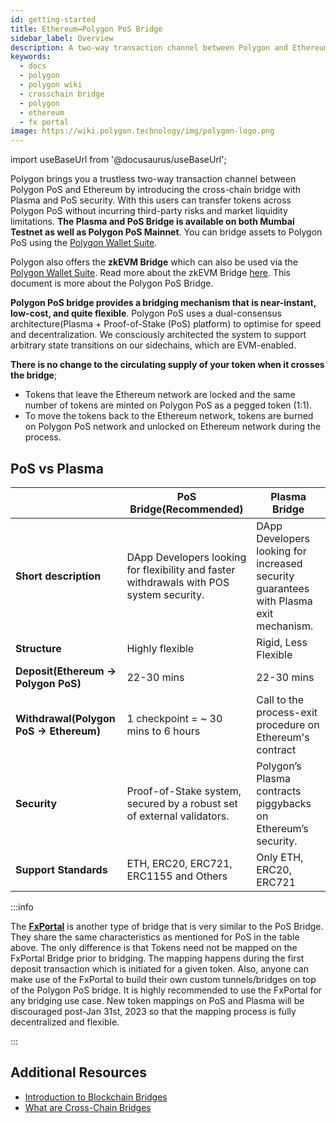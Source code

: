 ```yaml
---
id: getting-started
title: Ethereum↔Polygon PoS Bridge
sidebar_label: Overview
description: A two-way transaction channel between Polygon and Ethereum.
keywords:
  - docs
  - polygon
  - polygon wiki
  - crosschain bridge
  - polygon
  - ethereum
  - fx portal
image: https://wiki.polygon.technology/img/polygon-logo.png
---
```


import useBaseUrl from '@docusaurus/useBaseUrl';

Polygon brings you a trustless two-way transaction channel between Polygon PoS and Ethereum by introducing the cross-chain bridge with Plasma and PoS security. With this users can transfer tokens across Polygon PoS without incurring third-party risks and market liquidity limitations. **The Plasma and PoS Bridge is available on both Mumbai Testnet as well as Polygon PoS Mainnet**. You can bridge assets to Polygon PoS using the [Polygon Wallet Suite](https://wallet.polygon.technology/polygon/bridge/deposit).

Polygon also offers the **zkEVM Bridge** which can also be used via the [Polygon Wallet Suite](https://wallet.polygon.technology/polygon/bridge/deposit). Read more about the zkEVM Bridge [here](/zkEVM/protocol/zkevm-bridge.md). This document is more about the Polygon PoS Bridge. 



**Polygon PoS bridge provides a bridging mechanism that is near-instant, low-cost, and quite flexible**. Polygon PoS uses a dual-consensus architecture(Plasma + Proof-of-Stake (PoS) platform)
to optimise for speed and decentralization. We consciously architected the system to support arbitrary state transitions on our sidechains, which are EVM-enabled.

**There is no change to the circulating supply of your token when it crosses the bridge**;

- Tokens that leave the Ethereum network are locked and the same number of tokens are minted on Polygon PoS as a pegged token (1:1).
- To move the tokens back to the Ethereum network, tokens are burned on Polygon PoS network and unlocked on Ethereum network during the process.

## PoS vs Plasma

|                                      | PoS Bridge(Recommended)                                                                  | Plasma Bridge                                                                             |
| ------------------------------------ | ---------------------------------------------------------------------------------------- | ----------------------------------------------------------------------------------------- |
| **Short description**                | DApp Developers looking for flexibility and faster withdrawals with POS system security. | DApp Developers looking for increased security guarantees with Plasma exit mechanism\.   |
| **Structure**                        | Highly flexible                                                                          | Rigid, Less Flexible                                                                      |
| **Deposit\(Ethereum → Polygon PoS\)**    | 22-30 mins                                                                                 | 22-30 mins                                                                                  |
| **Withdrawal\(Polygon PoS → Ethereum\)** | 1 checkpoint = ~ 30 mins to 6 hours                                                      | Call to the process-exit procedure on Ethereum's contract                               |
| **Security**                         | Proof\-of\-Stake system, secured by a robust set of external validators\.                | Polygon’s Plasma contracts piggybacks on Ethereum’s security.                             |
| **Support Standards**                | ETH, ERC20, ERC721, ERC1155 and Others                                                   | Only ETH, ERC20, ERC721                                                                   |

:::info

The [**FxPortal**](/develop/l1-l2-communication/fx-portal.md) is another type of bridge that is very similar to the PoS Bridge. They share the same characteristics as mentioned for PoS in the table above. The only difference is that Tokens need not be mapped on the FxPortal Bridge prior to bridging. The mapping happens during the first deposit transaction which is initiated for a given token. Also, anyone can make use of the FxPortal to build their own custom tunnels/bridges on top of the Polygon PoS bridge. It is highly recommended to use the FxPortal for any bridging use case. New token mappings on PoS and Plasma will be discouraged post-Jan 31st, 2023 so that the mapping process is fully decentralized and flexible.

:::

## Additional Resources

- [Introduction to Blockchain Bridges](https://ethereum.org/en/bridges/)
- [What are Cross-Chain Bridges](https://www.alchemy.com/overviews/cross-chain-bridges)

